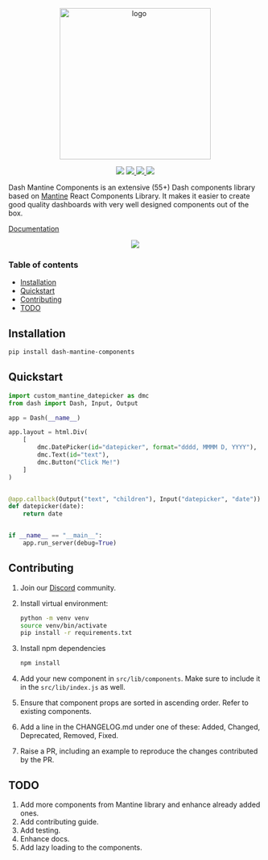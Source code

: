 <p align="center">
    <img src="https://raw.githubusercontent.com/snehilvj/dash-mantine-components/master/assets/logo.png" alt="logo" width=300 >
</p>
<p align="center">
    <img src="https://badgen.net/pypi/license/dash-mantine-components">
    <a href="https://pypi.org/project/dash-mantine-components/">
    <img src="https://badgen.net/pypi/v/dash-mantine-components">
    </a>
    <a href="https://discord.gg/KuJkh4Pyq5">
    <img src="https://img.shields.io/badge/Chat%20on-Discord-%235865f2">
    </a>
    <img src="https://static.pepy.tech/personalized-badge/dash-mantine-components?period=total&units=international_system&left_color=grey&right_color=brightgreen&left_text=Downloads">
</p>

Dash Mantine Components is an extensive (55+) Dash components library based on [Mantine](https://mantine.dev/) React Components Library. It makes it easier to create good quality dashboards with very well designed components out of the box.

[Documentation](https://dash-mantine-components.herokuapp.com)

<p align="center">
    <img src="https://raw.githubusercontent.com/snehilvj/dash-mantine-components/master/assets/datepicker.gif">
</p>

### Table of contents

- [Installation](#installation)
- [Quickstart](#quickstart)
- [Contributing](#contributing)
- [TODO](#todo)

## Installation

```bash
pip install dash-mantine-components
```

## Quickstart

```python
import custom_mantine_datepicker as dmc
from dash import Dash, Input, Output

app = Dash(__name__)

app.layout = html.Div(
    [
        dmc.DatePicker(id="datepicker", format="dddd, MMMM D, YYYY"),
        dmc.Text(id="text"),
        dmc.Button("Click Me!")
    ]
)


@app.callback(Output("text", "children"), Input("datepicker", "date"))
def datepicker(date):
    return date


if __name__ == "__main__":
    app.run_server(debug=True)
```

## Contributing

1. Join our [Discord](https://discord.gg/KuJkh4Pyq5) community.

2. Install virtual environment:

    ```bash
    python -m venv venv
    source venv/bin/activate
    pip install -r requirements.txt
    ```

3. Install npm dependencies

    ```bash
    npm install
    ```

4. Add your new component in `src/lib/components`. Make sure to include it in the `src/lib/index.js` as well.

5. Ensure that component props are sorted in ascending order. Refer to existing components.

6. Add a line in the CHANGELOG.md under one of these: Added, Changed, Deprecated, Removed, Fixed.

7. Raise a PR, including an example to reproduce the changes contributed by the PR.

## TODO

1. Add more components from Mantine library and enhance already added ones.
2. Add contributing guide.
3. Add testing.
4. Enhance docs.
5. Add lazy loading to the components.
